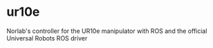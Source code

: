 # ur10e
Norlab's controller for the UR10e manipulator with ROS and the official Universal Robots ROS driver
